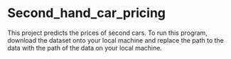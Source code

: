# Second_hand_car_pricing
This project predicts the prices of second cars. 
To run this program, download the dataset onto your local machine and replace the path to the data with the path of the data on your local machine. 
